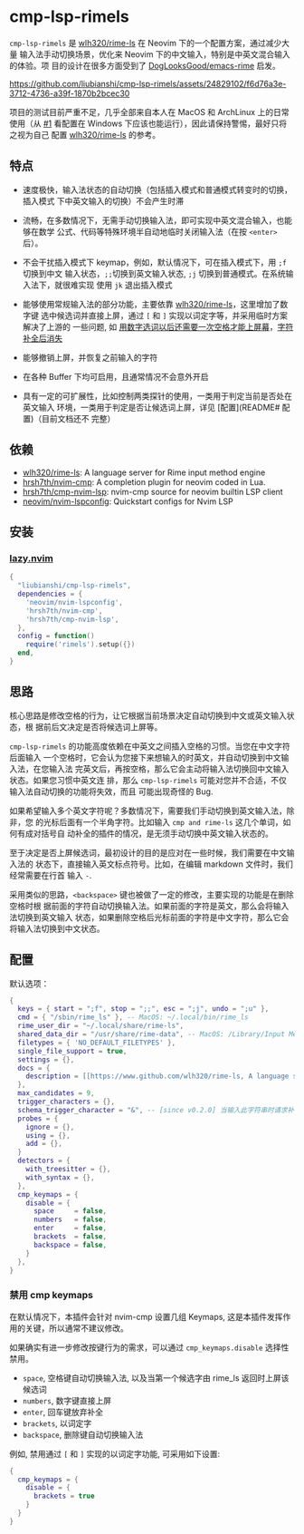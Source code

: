 # cmp-lsp-rimels

`cmp-lsp-rimels` 是 [wlh320/rime-ls][2] 在 Neovim 下的一个配置方案，通过减少大量
输入法手动切换场景，优化来 Neovim 下的中文输入，特别是中英文混合输入的体验。项
目的设计在很多方面受到了 [DogLooksGood/emacs-rime][3] 启发。

https://github.com/liubianshi/cmp-lsp-rimels/assets/24829102/f6d76a3e-3712-4736-a39f-1870b2bcec30

项目的测试目前严重不足，几乎全部来自本人在 MacOS 和 ArchLinux 上的日常使用（从
[#1][8] 看配置在 Windows 下应该也能运行），因此请保持警惕，最好只将之视为自己
配置 [wlh320/rime-ls][2] 的参考。

## 特点

- 速度极快，输入法状态的自动切换（包括插入模式和普通模式转变时的切换，插入模式
  下中英文输入的切换）不会产生时滞

- 流畅，在多数情况下，无需手动切换输入法，即可实现中英文混合输入，也能够在数学
  公式、代码等特殊环境半自动地临时关闭输入法（在按 `<enter>`后）。

- 不会干扰插入模式下 keymap，例如，默认情况下，可在插入模式下，用 `;f` 切换到中文
  输入状态，`;;`切换到英文输入状态, `;j` 切换到普通模式。在系统输入法下，就很难实现
  使用 `jk` 退出插入模式

- 能够使用常规输入法的部分功能，主要依靠 [wlh320/rime-ls][2]，这里增加了数字键
  选中候选词并直接上屏，通过 `[` 和 `]` 实现以词定字等，并采用临时方案解决了上游的
  一些问题, 如 [用数字选词以后还需要一次空格才能上屏幕][5]，[字符补全后消失][4]

- 能够撤销上屏，并恢复之前输入的字符

- 在各种 Buffer 下均可启用，且通常情况不会意外开启

- 具有一定的可扩展性，比如控制两类探针的使用，一类用于判定当前是否处在英文输入
  环境，一类用于判定是否让候选词上屏，详见 [配置](README# 配置)（目前文档还不
  完整）

## 依赖

- [wlh320/rime-ls][2]: A language server for Rime input method engine
- [hrsh7th/nvim-cmp][1]: A completion plugin for neovim coded in Lua.
- [hrsh7th/cmp-nvim-lsp][6]: nvim-cmp source for neovim builtin LSP client
- [neovim/nvim-lspconfig][7]: Quickstart configs for Nvim LSP

## 安装

### [lazy.nvim](https://github.com/folke/lazy.nvim)

```lua
{
  "liubianshi/cmp-lsp-rimels",
  dependencies = {
    'neovim/nvim-lspconfig', 
    'hrsh7th/nvim-cmp',
    'hrsh7th/cmp-nvim-lsp',
  },
  config = function()
    require('rimels').setup({})
  end,
}
```

## 思路

核心思路是修改空格的行为，让它根据当前场景决定自动切换到中文或英文输入状态，根
据前后文决定是否将候选词上屏等。

`cmp-lsp-rimels` 的功能高度依赖在中英文之间插入空格的习惯。当您在中文字符后面输入
一个空格时，它会认为您接下来想输入的时英文，并自动切换到中文输入法，在您输入法
完英文后，再按空格，那么它会主动将输入法切换回中文输入状态。如果您习惯中英文连
排，那么 `cmp-lsp-rimels` 可能对您并不合适，不仅输入法自动切换的功能将失效，而且
可能出现奇怪的 Bug.

如果希望输入多个英文字符呢？多数情况下，需要我们手动切换到英文输入法，除非，您
的光标后面有一个半角字符。比如输入 `cmp and rime-ls` 这几个单词，如何有成对括号自
动补全的插件的情况，是无须手动切换中英文输入状态的。

至于决定是否上屏候选词，最初设计的目的是应对在一些时候，我们需要在中文输入法的
状态下，直接输入英文标点符号。比如，在编辑 markdown 文件时，我们经常需要在行首
输入 `-`. 

采用类似的思路，`<backspace>` 键也被做了一定的修改，主要实现的功能是在删除空格时根
据前面的字符自动切换输入法。如果前面的字符是英文，那么会将输入法切换到英文输入
状态，如果删除空格后光标前面的字符是中文字符，那么它会将输入法切换到中文状态。

## 配置

默认选项：

```lua
{
  keys = { start = ";f", stop = ";;", esc = ";j", undo = ";u" },
  cmd = { "/sbin/rime_ls" }, -- MacOS: ~/.local/bin/rime_ls
  rime_user_dir = "~/.local/share/rime-ls",
  shared_data_dir = "/usr/share/rime-data", -- MacOS: /Library/Input Methods/Squirrel.app/Contents/SharedSupport
  filetypes = { 'NO_DEFAULT_FILETYPES' },
  single_file_support = true,
  settings = {},
  docs = {
    description = [[https://www.github.com/wlh320/rime-ls, A language server for librime]],
  },
  max_candidates = 9,
  trigger_characters = {},
  schema_trigger_character = "&", -- [since v0.2.0] 当输入此字符串时请求补全会触发 “方案选单”
  probes = {
    ignore = {},
    using = {},
    add = {},
  }
  detectors = {
    with_treesitter = {},
    with_syntax = {},
  },
  cmp_keymaps = {
    disable = {
      space     = false,
      numbers   = false,
      enter     = false,
      brackets  = false,
      backspace = false,
    }
  },
}
```

### 禁用 cmp keymaps

在默认情况下，本插件会针对 nvim-cmp 设置几组 Keymaps, 这是本插件发挥作用的关键，所以通常不建议修改。

如果确实有进一步修改按键行为的需求，可以通过 `cmp_keymaps.disable` 选择性禁用。

- `space`, 空格键自动切换输入法, 以及当第一个候选字由 rime_ls 返回时上屏该候选词
- `numbers`, 数字键直接上屏
- `enter`, 回车键放弃补全
- `brackets`, 以词定字  
- `backspace`, 删除键自动切换输入法

例如, 禁用通过 `[` 和 `]` 实现的以词定字功能, 可采用如下设置: 

```lua
{
  cmp_keymaps = {
    disable = {
      brackets = true
    }
  }
}
```







<!-- Links -->
[1]: https://github.com/hrsh7th/nvim-cmp
[2]: https://github.com/wlh320/rime-ls
[3]: https://github.com/DogLooksGood/emacs-rime
[4]: https://github.com/wlh320/rime-ls/issues/10#issuecomment-1627661945
[5]: https://github.com/wlh320/rime-ls/issues/20
[6]: https://github.com/hrsh7th/cmp-nvim-lsp
[7]: https://github.com/neovim/nvim-lspconfig
[8]: https://github.com/liubianshi/cmp-lsp-rimels/issues/1
